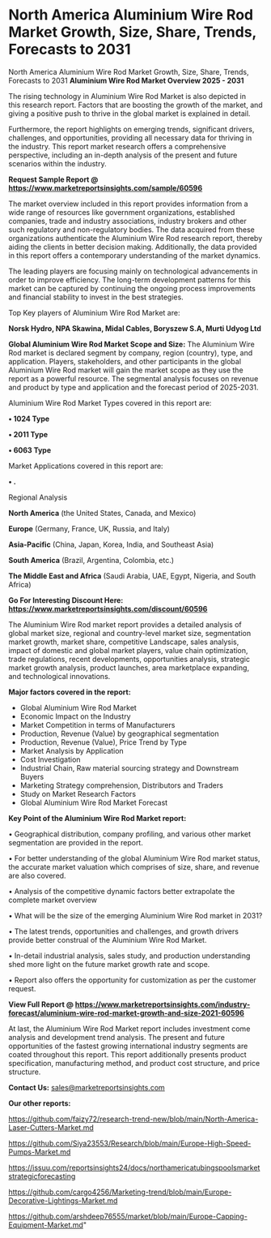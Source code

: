 # North America Aluminium Wire Rod Market Growth, Size, Share, Trends, Forecasts to 2031
North America Aluminium Wire Rod Market Growth, Size, Share, Trends, Forecasts to 2031
<Strong> Aluminium Wire Rod Market Overview 2025 - 2031</strong>

The rising technology in Aluminium Wire Rod Market is also depicted in this research report. Factors that are boosting the growth of the market, and giving a positive push to thrive in the global market is explained in detail.

Furthermore, the report highlights on emerging trends, significant drivers, challenges, and opportunities, providing all necessary data for thriving in the industry. This report market research offers a comprehensive perspective, including an in-depth analysis of the present and future scenarios within the industry.

<strong>Request Sample Report @ <a href=https://www.marketreportsinsights.com/sample/60596>https://www.marketreportsinsights.com/sample/60596</a></strong>

The market overview included in this report provides information from a wide range of resources like government organizations, established companies, trade and industry associations, industry brokers and other such regulatory and non-regulatory bodies. The data acquired from these organizations authenticate the Aluminium Wire Rod research report, thereby aiding the clients in better decision making. Additionally, the data provided in this report offers a contemporary understanding of the market dynamics.

The leading players are focusing mainly on technological advancements in order to improve efficiency. The long-term development patterns for this market can be captured by continuing the ongoing process improvements and financial stability to invest in the best strategies.

Top Key players of Aluminium Wire Rod Market are:

<strong>Norsk Hydro, NPA Skawina, Midal Cables, Boryszew S.A, Murti Udyog Ltd</strong>

<strong><b>Global Aluminium Wire Rod Market Scope and Size:</b></strong>
The Aluminium Wire Rod market is declared segment by company, region (country), type, and application. Players, stakeholders, and other participants in the global Aluminium Wire Rod market will gain the market scope as they use the report as a powerful resource. The segmental analysis focuses on revenue and product by type and application and the forecast period of 2025-2031.

Aluminium Wire Rod Market Types covered in this report are:

<strong>• 1024 Type

• 2011 Type

• 6063 Type</strong>

Market Applications covered in this report are:

<strong>• .</strong> 

Regional Analysis

<strong>North America</strong> (the United States, Canada, and Mexico)

<strong>Europe</strong> (Germany, France, UK, Russia, and Italy)

<strong>Asia-Pacific</strong> (China, Japan, Korea, India, and Southeast Asia)

<strong>South America</strong> (Brazil, Argentina, Colombia, etc.)

<strong>The Middle East and Africa</strong> (Saudi Arabia, UAE, Egypt, Nigeria, and South Africa)

<strong>Go For Interesting Discount Here: <a href=https://www.marketreportsinsights.com/discount/60596>https://www.marketreportsinsights.com/discount/60596</a></strong>

The Aluminium Wire Rod market report provides a detailed analysis of global market size, regional and country-level market size, segmentation market growth, market share, competitive Landscape, sales analysis, impact of domestic and global market players, value chain optimization, trade regulations, recent developments, opportunities analysis, strategic market growth analysis, product launches, area marketplace expanding, and technological innovations.

<strong><b>Major factors covered in the report:</b></strong>
<ul>
  <li>Global Aluminium Wire Rod Market </li>
  <li>Economic Impact on the Industry</li>
  <li>Market Competition in terms of Manufacturers</li>
  <li>Production, Revenue (Value) by geographical segmentation</li>
  <li>Production, Revenue (Value), Price Trend by Type</li>
  <li>Market Analysis by Application</li>
  <li>Cost Investigation</li>
  <li>Industrial Chain, Raw material sourcing strategy and Downstream Buyers</li>
  <li>Marketing Strategy comprehension, Distributors and Traders</li>
  <li>Study on Market Research Factors</li>
  <li>Global Aluminium Wire Rod Market Forecast</li>
</ul>

<strong><b>Key Point of the Aluminium Wire Rod Market report:</b></strong>

• Geographical distribution, company profiling, and various other market segmentation are provided in the report.

• For better understanding of the global Aluminium Wire Rod market status, the accurate market valuation which comprises of size, share, and revenue are also covered.

• Analysis of the competitive dynamic factors better extrapolate the complete market overview

• What will be the size of the emerging Aluminium Wire Rod market in 2031?

• The latest trends, opportunities and challenges, and growth drivers provide better construal of the Aluminium Wire Rod Market.

• In-detail industrial analysis, sales study, and production understanding shed more light on the future market growth rate and scope.

• Report also offers the opportunity for customization as per the customer request.

<strong><b>View Full Report @ <a href=https://www.marketreportsinsights.com/industry-forecast/aluminium-wire-rod-market-growth-and-size-2021-60596>https://www.marketreportsinsights.com/industry-forecast/aluminium-wire-rod-market-growth-and-size-2021-60596</a></b></strong>


At last, the Aluminium Wire Rod Market report includes investment come analysis and development trend analysis. The present and future opportunities of the fastest growing international industry segments are coated throughout this report. This report additionally presents product specification, manufacturing method, and product cost structure, and price structure.

<strong>Contact Us:</strong>
sales@marketreportsinsights.com

<strong>Our other reports:</strong>

<a href=https://github.com/faizy72/research-trend-new/blob/main/North-America-Laser-Cutters-Market.md>https://github.com/faizy72/research-trend-new/blob/main/North-America-Laser-Cutters-Market.md</a>

<a href=https://github.com/Siya23553/Research/blob/main/Europe-High-Speed-Pumps-Market.md>https://github.com/Siya23553/Research/blob/main/Europe-High-Speed-Pumps-Market.md</a>

<a href=https://issuu.com/reportsinsights24/docs/northamericatubingspoolsmarketstrategicforecasting>https://issuu.com/reportsinsights24/docs/northamericatubingspoolsmarketstrategicforecasting</a>

<a href=https://github.com/cargo4256/Marketing-trend/blob/main/Europe-Decorative-Lightings-Market.md>https://github.com/cargo4256/Marketing-trend/blob/main/Europe-Decorative-Lightings-Market.md</a>

<a href=https://github.com/arshdeep76555/market/blob/main/Europe-Capping-Equipment-Market.md>https://github.com/arshdeep76555/market/blob/main/Europe-Capping-Equipment-Market.md</a>"
